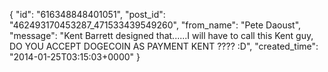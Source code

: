  {
   "id": "616348848401051",
   "post_id": "462493170453287_471533439549260",
   "from_name": "Pete Daoust",
   "message": "Kent Barrett designed that......I will have to call this Kent guy, DO YOU ACCEPT DOGECOIN AS PAYMENT KENT ???? :D",
   "created_time": "2014-01-25T03:15:03+0000"
 }
